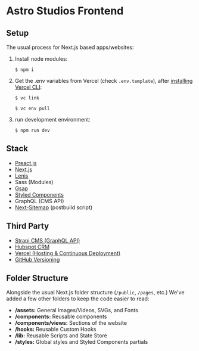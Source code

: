 # Astro Studios Frontend

## Setup

The usual process for Next.js based apps/websites:

1. Install node modules:

   `$ npm i`

2. Get the .env variables from Vercel (check `.env.template`), after [installing Vercel CLI](https://vercel.com/docs/cli):

   `$ vc link`

   `$ vc env pull`

3. run development environment:

   `$ npm run dev`

## Stack

- [Preact.js](https://preactjs.com/)
- [Next.js](https://nextjs.org/)
- [Lenis](https://github.com/studio-freight/lenis)
- Sass (Modules)
- [Gsap](https://greensock.com/gsap/)
- [Styled Components](https://styled-components.com/)
- GraphQL (CMS API)
- [Next-Sitemap](https://github.com/iamvishnusankar/next-sitemap) (postbuild script)

## Third Party

- [Strapi CMS (GraphQL API)](https://strapi.io/)
- [Hubspot CRM](https://hubspot.com/)
- [Vercel (Hosting & Continuous Deployment)](https://vercel.com/home)
- [GitHub Versioning](https://github.com/)

## Folder Structure

Alongside the usual Next.js folder structure (`/public`, `/pages`, etc.) We've added a few other folders to keep the code easier to read:

- **/assets:** General Images/Videos, SVGs, and Fonts
- **/components:** Reusable components
- **/components/views:** Sections of the website
- **/hooks:** Reusable Custom Hooks
- **/lib:** Reusable Scripts and State Store
- **/styles:** Global styles and Styled Components partials
